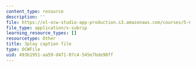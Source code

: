 ```yaml
---
content_type: resource
description: ''
file: https://ol-ocw-studio-app-production.s3.amazonaws.com/courses/5-61-physical-chemistry-fall-2017/493b1951aa59d47107c4545e7bde98ff_zq0KO8Gmrm0.srt
file_type: application/x-subrip
learning_resource_types: []
resourcetype: Other
title: 3play caption file
type: OCWFile
uid: 493b1951-aa59-d471-07c4-545e7bde98ff
---
```

